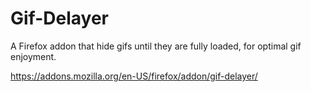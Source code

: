 Gif-Delayer
===========

A Firefox addon that hide gifs until they are fully loaded, for optimal gif enjoyment.

https://addons.mozilla.org/en-US/firefox/addon/gif-delayer/